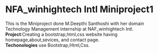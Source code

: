 # NFA_winhightech Intl Miniproject1<br>
This is the Miniproject done M.Deepthi Santhoshi with her domain Technology Management internship at NAF_winhightech Intl.<br>
<b>Project</b>:Creating a bootstrap,html,css website having homepage,about,sevices, and contact page.<br>
<b>Techonologies</b> use Bootstrap,Html,Css.
